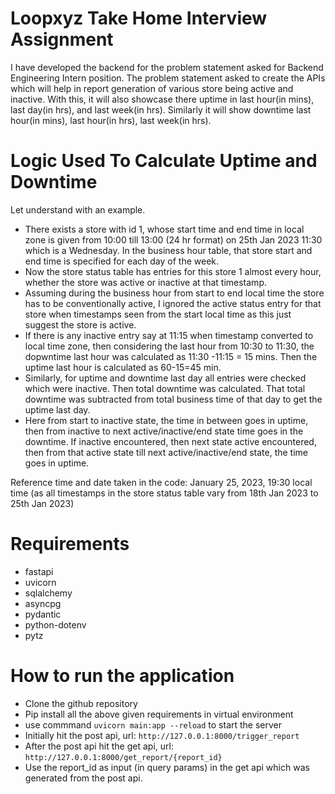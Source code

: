 # Loopxyz Take Home Interview Assignment
I have developed the backend for the problem statement asked for Backend Engineering Intern position. The problem statement asked to create the APIs which will help in report generation of various store being active and inactive.
With this, it will also showcase there uptime in last hour(in mins), last day(in hrs), and last week(in hrs). Similarly it will show downtime last hour(in mins), last hour(in hrs), last week(in hrs).

# Logic Used To Calculate Uptime and Downtime
Let understand with an example.
- There exists a store with id 1, whose start time and end time in local zone is given from 10:00 till 13:00 (24 hr format) on 25th Jan 2023 11:30 which is a Wednesday. In the business hour table, that store start and end time is specified for each day of the week.
- Now the store status table has entries for this store 1 almost every hour, whether the store was active or inactive at that timestamp.
- Assuming during the business hour from start to end local time the store has to be conventionally active, I ignored the active status entry for that store when timestamps seen from the start local time as this just suggest the store is active.
- If there is any inactive entry say at 11:15 when timestamp converted to local time zone, then considering the last hour from 10:30 to 11:30, the dopwntime last hour was calculated as 11:30 -11:15 = 15 mins. Then the uptime last hour is calculated as 60-15=45 min.
- Similarly, for uptime and downtime last day all entries were checked which were inactive. Then total downtime was calculated. That total downtime was subtracted from total business time of that day to get the uptime last day.
- Here from start to inactive state, the time in between goes in uptime, then from inactive to next active/inactive/end state time goes in the downtime. If inactive encountered, then next state active encountered, then from that active state till next active/inactive/end state, the time goes in uptime.

Reference time and date taken in the code: January 25, 2023, 19:30 local time (as all timestamps in the store status table vary from 18th Jan 2023 to 25th Jan 2023) 

# Requirements
- fastapi
- uvicorn
- sqlalchemy
- asyncpg
- pydantic
- python-dotenv
- pytz

# How to run the application
- Clone the github repository
- Pip install all the above given requirements in virtual environment
- use commmand `uvicorn main:app --reload` to start the server
- Initially hit the post api, url: `http://127.0.0.1:8000/trigger_report`
- After the post api hit the get api, url: `http://127.0.0.1:8000/get_report/{report_id}`
- Use the report_id as input (in query params) in the get api which was generated from the post api.


 
